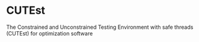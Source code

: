# CUTEst
The Constrained and Unconstrained Testing Environment with safe threads (CUTEst) for optimization software
